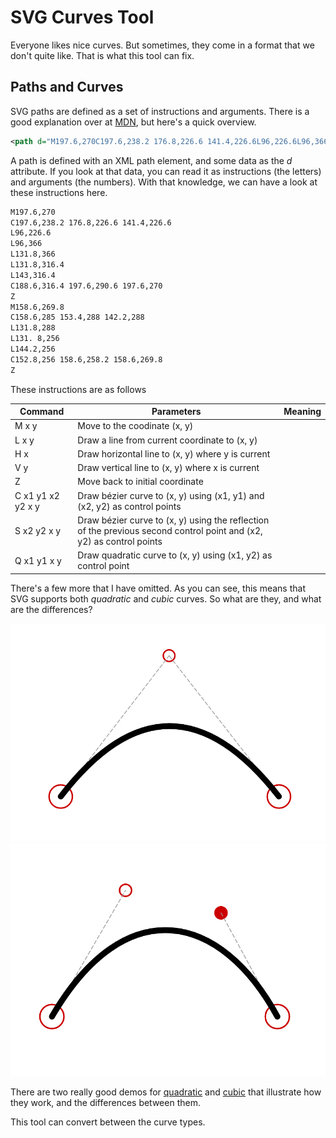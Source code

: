 # SVG Curves Tool

Everyone likes nice curves. But sometimes, they come in a format that we don't quite like. That is what this tool can fix.

## Paths and Curves

SVG paths are defined as a set of instructions and arguments. There is a good explanation over at [MDN][MozillaSVGPaths], but here's a quick overview. 

```xml
<path d="M197.6,270C197.6,238.2 176.8,226.6 141.4,226.6L96,226.6L96,366L131.8,366L131.8,316.4L143,316.4C188.6,316.4 197.6,290.6 197.6,270ZM158.6,269.8C158.6,285 153.4,288 142.2,288L131.8,288L131. 8,256L144.2,256C152.8,256 158.6,258.2 158.6,269.8Z" style="fill-rule:nonzero;"/>
```

A path is defined with an XML path element, and some data as the *d* attribute. If you look at that data, you can read it as instructions (the letters) and arguments (the numbers). With that knowledge, we can have a look at these instructions here.

```xml
M197.6,270
C197.6,238.2 176.8,226.6 141.4,226.6
L96,226.6
L96,366
L131.8,366
L131.8,316.4
L143,316.4
C188.6,316.4 197.6,290.6 197.6,270
Z
M158.6,269.8
C158.6,285 153.4,288 142.2,288
L131.8,288
L131. 8,256
L144.2,256
C152.8,256 158.6,258.2 158.6,269.8
Z
```

These instructions are as follows

| Command | Parameters | Meaning |
| ------- | ---------- | ------- |
| M x y | Move to the coodinate (x, y) |
| L x y | Draw a line from current coordinate to (x, y) |
| H x | Draw horizontal line to (x, y) where y is current |
| V y | Draw vertical line to (x, y) where x is current |
| Z | Move back to initial coordinate |
| C x1 y1 x2 y2 x y | Draw bézier curve to (x, y) using (x1, y1) and (x2, y2) as control points |
| S x2 y2 x y | Draw bézier curve to (x, y) using the reflection of the previous second control point and (x2, y2) as control points |
| Q x1 y1 x y | Draw quadratic curve to (x, y) using (x1, y2) as control point |

There's a few more that I have omitted. As you can see, this means that SVG supports both *quadratic* and *cubic* curves. So what are they, and what are the differences?

![quadratic curve](quadratic.png)
![cubic curve](cubic.png)

There are two really good demos for [quadratic][QuadraticCurveDemo] and [cubic][CubicCurveDemo] that illustrate how they work, and the differences between them.

This tool can convert between the curve types.

[QuadraticCurveDemo]: http://blogs.sitepointstatic.com/examples/tech/svg-curves/quadratic-curve.html
[CubicCurveDemo]: http://blogs.sitepointstatic.com/examples/tech/svg-curves/cubic-curve.html
[MozillaSVGPaths]: https://developer.mozilla.org/en-US/docs/Web/SVG/Tutorial/Paths
